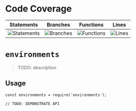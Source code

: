 # Code Coverage
| Statements                  | Branches                | Functions                 | Lines             |
| --------------------------- | ----------------------- | ------------------------- | ----------------- |
| ![Statements](https://img.shields.io/badge/statements-73.02%25-red.svg?style=flat) | ![Branches](https://img.shields.io/badge/branches-47.22%25-red.svg?style=flat) | ![Functions](https://img.shields.io/badge/functions-80.24%25-yellow.svg?style=flat) | ![Lines](https://img.shields.io/badge/lines-73.39%25-red.svg?style=flat) |
# `environments`

> TODO: description

## Usage

```
const environments = require('environments');

// TODO: DEMONSTRATE API
```